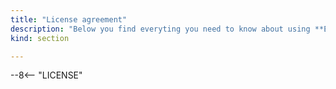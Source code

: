 ```yaml
---
title: "License agreement"
description: "Below you find everyting you need to know about using **EspHome** and contributing back to the community."
kind: section

---
```

--8<-- "LICENSE"